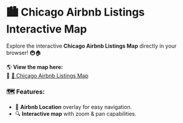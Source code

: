 # 🏙️ Chicago Airbnb Listings Interactive Map

Explore the interactive **Chicago Airbnb Listings Map** directly in your browser! 🚇🏠

🌎 **View the map here:**  
🔗 [📍 Chicago Airbnb Listings Map](https://pngo1997.github.io/Chicago-Airbnb-Listings/)

### 🗺️ Features:
- 🚉 **Airbnb Location** overlay for easy navigation.
- 🔍 **Interactive map** with zoom & pan capabilities.
